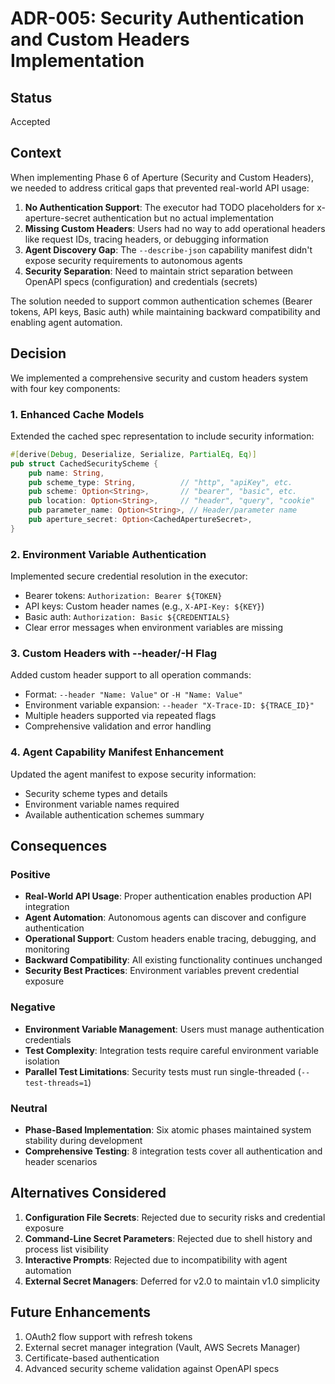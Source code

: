 # ADR-005: Security Authentication and Custom Headers Implementation

## Status
Accepted

## Context
When implementing Phase 6 of Aperture (Security and Custom Headers), we needed to address critical gaps that prevented real-world API usage:

1. **No Authentication Support**: The executor had TODO placeholders for x-aperture-secret authentication but no actual implementation
2. **Missing Custom Headers**: Users had no way to add operational headers like request IDs, tracing headers, or debugging information
3. **Agent Discovery Gap**: The `--describe-json` capability manifest didn't expose security requirements to autonomous agents
4. **Security Separation**: Need to maintain strict separation between OpenAPI specs (configuration) and credentials (secrets)

The solution needed to support common authentication schemes (Bearer tokens, API keys, Basic auth) while maintaining backward compatibility and enabling agent automation.

## Decision
We implemented a comprehensive security and custom headers system with four key components:

### 1. Enhanced Cache Models
Extended the cached spec representation to include security information:

```rust
#[derive(Debug, Deserialize, Serialize, PartialEq, Eq)]
pub struct CachedSecurityScheme {
    pub name: String,
    pub scheme_type: String,          // "http", "apiKey", etc.
    pub scheme: Option<String>,       // "bearer", "basic", etc.  
    pub location: Option<String>,     // "header", "query", "cookie"
    pub parameter_name: Option<String>, // Header/parameter name
    pub aperture_secret: Option<CachedApertureSecret>,
}
```

### 2. Environment Variable Authentication
Implemented secure credential resolution in the executor:
- Bearer tokens: `Authorization: Bearer ${TOKEN}`
- API keys: Custom header names (e.g., `X-API-Key: ${KEY}`)
- Basic auth: `Authorization: Basic ${CREDENTIALS}`
- Clear error messages when environment variables are missing

### 3. Custom Headers with --header/-H Flag
Added custom header support to all operation commands:
- Format: `--header "Name: Value"` or `-H "Name: Value"`
- Environment variable expansion: `--header "X-Trace-ID: ${TRACE_ID}"`
- Multiple headers supported via repeated flags
- Comprehensive validation and error handling

### 4. Agent Capability Manifest Enhancement
Updated the agent manifest to expose security information:
- Security scheme types and details
- Environment variable names required
- Available authentication schemes summary

## Consequences

### Positive
- **Real-World API Usage**: Proper authentication enables production API integration
- **Agent Automation**: Autonomous agents can discover and configure authentication
- **Operational Support**: Custom headers enable tracing, debugging, and monitoring
- **Backward Compatibility**: All existing functionality continues unchanged
- **Security Best Practices**: Environment variables prevent credential exposure

### Negative
- **Environment Variable Management**: Users must manage authentication credentials
- **Test Complexity**: Integration tests require careful environment variable isolation
- **Parallel Test Limitations**: Security tests must run single-threaded (`--test-threads=1`)

### Neutral
- **Phase-Based Implementation**: Six atomic phases maintained system stability during development
- **Comprehensive Testing**: 8 integration tests cover all authentication and header scenarios

## Alternatives Considered

1. **Configuration File Secrets**: Rejected due to security risks and credential exposure
2. **Command-Line Secret Parameters**: Rejected due to shell history and process list visibility  
3. **Interactive Prompts**: Rejected due to incompatibility with agent automation
4. **External Secret Managers**: Deferred for v2.0 to maintain v1.0 simplicity

## Future Enhancements
1. OAuth2 flow support with refresh tokens
2. External secret manager integration (Vault, AWS Secrets Manager)
3. Certificate-based authentication
4. Advanced security scheme validation against OpenAPI specs